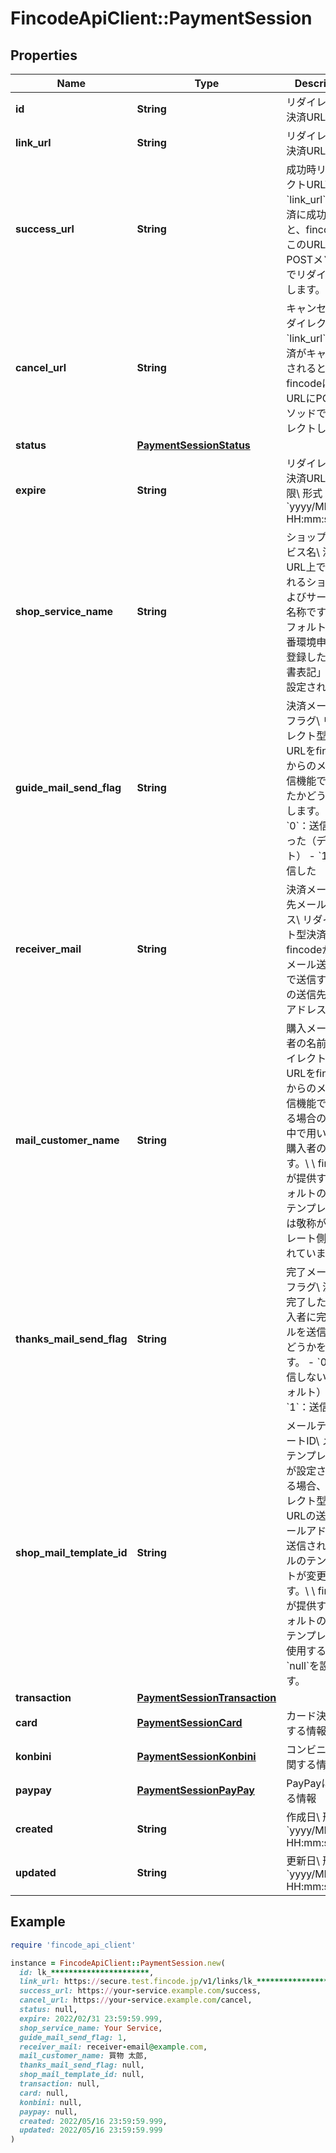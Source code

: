 # FincodeApiClient::PaymentSession

## Properties

| Name | Type | Description | Notes |
| ---- | ---- | ----------- | ----- |
| **id** | **String** | リダイレクト型決済URL ID  | [optional] |
| **link_url** | **String** | リダイレクト型決済URL  | [optional] |
| **success_url** | **String** | 成功時リダイレクトURL\\ &#x60;link_url&#x60;上で決済に成功すると、fincodeはこのURLにPOSTメソッドでリダイレクトします。  | [optional] |
| **cancel_url** | **String** | キャンセル時リダイレクトURL\\ &#x60;link_url&#x60;上で決済がキャンセルされると、fincodeはこのURLにPOSTメソッドでリダイレクトします。  | [optional] |
| **status** | [**PaymentSessionStatus**](PaymentSessionStatus.md) |  | [optional] |
| **expire** | **String** | リダイレクト型決済URL 有効期限\\ 形式： &#x60;yyyy/MM/dd HH:mm:ss.SSS&#x60;  | [optional] |
| **shop_service_name** | **String** | ショップ／サービス名\\ 決済URL上で表示されるショップおよびサービスの名称です。\\ \\ デフォルトでは本番環境申請時に登録した「明細書表記」の値が設定されます。  | [optional] |
| **guide_mail_send_flag** | **String** | 決済メール 送信フラグ\\ リダイレクト型決済URLをfincodeからのメール送信機能で送信したかどうかを示します。  - &#x60;0&#x60;：送信しなかった（デフォルト） - &#x60;1&#x60;：送信した  | [optional] |
| **receiver_mail** | **String** | 決済メール 送信先メールアドレス\\ リダイレクト型決済URLをfincodeからのメール送信機能で送信する場合の送信先メールアドレスです。  | [optional] |
| **mail_customer_name** | **String** | 購入メール 購入者の名前\\ リダイレクト型決済URLをfincodeからのメール送信機能で送信する場合のメール中で用いられる購入者の名前です。\\ \\ fincodeが提供するデフォルトのメールテンプレートでは敬称がテンプレート側に含まれています。  | [optional] |
| **thanks_mail_send_flag** | **String** | 完了メール 送信フラグ\\ 決済が完了した際に購入者に完了メールを送信するかどうかを示します。  - &#x60;0&#x60;：送信しない（デフォルト） - &#x60;1&#x60;：送信する  | [optional] |
| **shop_mail_template_id** | **String** | メールテンプレートID\\ メールテンプレートIDが設定されている場合、リダイレクト型決済URLの送信先メールアドレスに送信されるメールのテンプレートが変更されます。\\ \\ fincodeが提供するデフォルトのメールテンプレートを使用する場合は&#x60;null&#x60;を設定します。  | [optional] |
| **transaction** | [**PaymentSessionTransaction**](PaymentSessionTransaction.md) |  | [optional] |
| **card** | [**PaymentSessionCard**](PaymentSessionCard.md) | カード決済に関する情報  | [optional] |
| **konbini** | [**PaymentSessionKonbini**](PaymentSessionKonbini.md) | コンビニ決済に関する情報  | [optional] |
| **paypay** | [**PaymentSessionPayPay**](PaymentSessionPayPay.md) | PayPayに関する情報  | [optional] |
| **created** | **String** | 作成日\\ 形式：&#x60;yyyy/MM/dd HH:mm:ss.SSS&#x60;  | [optional] |
| **updated** | **String** | 更新日\\ 形式：&#x60;yyyy/MM/dd HH:mm:ss.SSS&#x60;  | [optional] |

## Example

```ruby
require 'fincode_api_client'

instance = FincodeApiClient::PaymentSession.new(
  id: lk_**********************,
  link_url: https://secure.test.fincode.jp/v1/links/lk_**********************,
  success_url: https://your-service.example.com/success,
  cancel_url: https://your-service.example.com/cancel,
  status: null,
  expire: 2022/02/31 23:59:59.999,
  shop_service_name: Your Service,
  guide_mail_send_flag: 1,
  receiver_mail: receiver-email@example.com,
  mail_customer_name: 買物 太郎,
  thanks_mail_send_flag: null,
  shop_mail_template_id: null,
  transaction: null,
  card: null,
  konbini: null,
  paypay: null,
  created: 2022/05/16 23:59:59.999,
  updated: 2022/05/16 23:59:59.999
)
```

